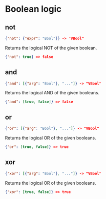 # Boolean logic

## not

```json
{"not": {"expr": "Bool"}} -> "VBool"
```

Returns the logical NOT of the given boolean.

```json
{"not": true} => false
```

## and

```json
{"and": [{"arg": "Bool"}, "..."]} -> "VBool"
```

Returns the logical AND of the given booleans.

```json
{"and": [true, false]} => false
```

## or

```json
{"or": [{"arg": "Bool"}, "..."]} -> "VBool"
```

Returns the logical OR of the given booleans.

```json
{"or": [true, false]} => true
```

## xor

```json
{"xor": [{"arg": "Bool"}, "..."]} -> "VBool"
```

Returns the logical OR of the given booleans.

```json
{"xor": [true, false]} => true
```
